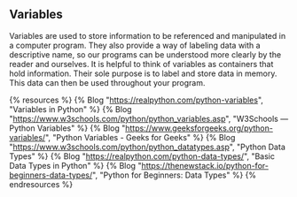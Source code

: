 ## Variables

Variables are used to store information to be referenced and manipulated in a computer program. They also provide a way of labeling data with a descriptive name, so our programs can be understood more clearly by the reader and ourselves. It is helpful to think of variables as containers that hold information. Their sole purpose is to label and store data in memory. This data can then be used throughout your program.

{% resources %}
  {% Blog "https://realpython.com/python-variables", "Variables in Python" %}
  {% Blog "https://www.w3schools.com/python/python_variables.asp", "W3Schools — Python Variables" %}
  {% Blog "https://www.geeksforgeeks.org/python-variables/", "Python Variables - Geeks for Geeks" %}
  {% Blog "https://www.w3schools.com/python/python_datatypes.asp", "Python Data Types" %}
  {% Blog "https://realpython.com/python-data-types/", "Basic Data Types in Python" %}
  {% Blog "https://thenewstack.io/python-for-beginners-data-types/", "Python for Beginners: Data Types" %}
{% endresources %}
